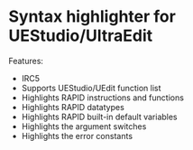 <h1>Syntax highlighter for UEStudio/UltraEdit</h1>

Features:
- IRC5
- Supports UEStudio/UEdit function list
- Highlights RAPID instructions and functions
- Highlights RAPID datatypes
- Highlights RAPID built-in default variables
- Highlights the argument switches
- Highlights the error constants

